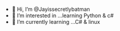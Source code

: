- 👋 Hi, I’m @Jayissecretlybatman
- 👀 I’m interested in ...learning Python & c#
- 🌱 I’m currently learning ...C# & linux


<!---
Jayissecretlybatman/Jayissecretlybatman is a ✨ special ✨ repository because its `README.md` (this file) appears on your GitHub profile.
You can click the Preview link to take a look at your changes.
--->

